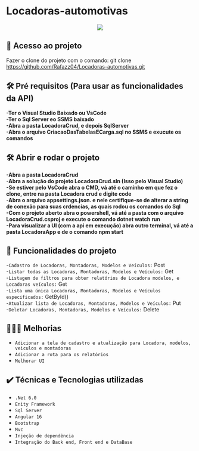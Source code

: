 # Locadoras-automotivas

<p align="center">
<img src="http://img.shields.io/static/v1?label=STATUS&message=CONCLUIDO&color=GREEN&style=for-the-badge"/>
</p>

## 📁 Acesso ao projeto

Fazer o clone do projeto com o comando: git clone https://github.com/Rafazz04/Locadoras-automotivas.git

## 🛠️ Pré requisitos (Para usar as funcionalidades da API)
**-Ter o Visual Studio Baixado ou VsCode**<br>
**-Ter o Sql Server eo SSMS baixado**<br>
**-Abra a pasta LocadoraCrud, e depois SqlServer**<br>
**-Abra o arquivo CriacaoDasTabelasECarga.sql no SSMS e exucute os comandos**<br>

## 🛠️ Abrir e rodar o projeto
**-Abra a pasta LocadoraCrud**<br>
**-Abra a solução do projeto LocadoraCrud.sln (Isso pelo Visual Studio)**<br>
**-Se estiver pelo VsCode abra o CMD, vá até o caminho em que fez o clone, entre na pasta Locadora crud e digite code**<br>
**-Abra o arquivo appsettings.json. e nele certifique-se de alterar a string de conexão para suas crdencias, as quais rodou os comandos do Sql**<br>
**-Com o projeto aberto abra o powershell, vá até a pasta com o arquivo LocadoraCrud.csproj e execute o comando dotnet watch run**<br>
**-Para visualizar a UI (com a api em execução) abra outro terminal, vá até a pasta LocadoraApp e de o comando npm start**<br>

## 🔨 Funcionalidades do projeto
-``Cadastro de Locadoras, Montadoras, Modelos e Veículos:`` Post<br>
-``Listar todas as Locadoras, Montadoras, Modelos e Veículos:`` Get<br>
-``Listagem de filtros para obter relatórios de Locadora modelos, e Locadoras veículos:`` Get<br>
-``Lista uma única Locadoras, Montadoras, Modelos e Veículos especificados:`` GetById()<br>
-``Atualizar lista de Locadoras, Montadoras, Modelos e Veículos:`` Put<br>
-``Deletar Locadoras, Montadoras, Modelos e Veículos:`` Delete<br>

## 👨🏻‍💻 Melhorias
- ``Adicionar a tela de cadastro e atualização para Locadora, modelos, veiculos e montadoras``
-  ``Adicionar a rota para os relatórios``
- ``Melhorar UI``

## ✔️ Técnicas e Tecnologias utilizadas

- ``.Net 6.0``
- ``Enity Framework``
- ``Sql Server``
- ``Angular 16``
- ``Bootstrap``
- ``Mvc``
- ``Injeção de dependência``
- ``Integração do Back end, Front end e DataBase``

